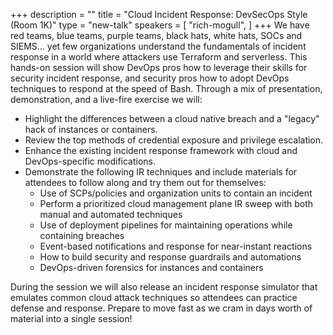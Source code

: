 +++
description = ""
title = "Cloud Incident Response: DevSecOps Style (Room 1K)"
type = "new-talk"
speakers = [
        "rich-mogull",
]
+++
We have red teams, blue teams, purple teams, black hats, white hats, SOCs and SIEMS... yet few organizations understand the fundamentals of incident response in a world where attackers use Terraform and serverless. This hands-on session will show DevOps pros how to leverage their skills for security incident response, and security pros how to adopt DevOps techniques to respond at the speed of Bash. Through a mix of presentation, demonstration, and a live-fire exercise we will:

* Highlight the differences between a cloud native breach and a "legacy" hack of instances or containers.
* Review the top methods of credential exposure and privilege escalation.
* Enhance the existing incident response framework with cloud and DevOps-specific modifications.
* Demonstrate the following IR techniques and include materials for attendees to follow along and try them out for themselves:
     * Use of SCPs/policies and organization units to contain an incident
     * Perform a prioritized cloud management plane IR sweep with both manual and automated techniques
     * Use of deployment pipelines for maintaining operations while containing breaches
     * Event-based notifications and response for near-instant reactions
     * How to build security and response guardrails and automations
     * DevOps-driven forensics for instances and containers

During the session we will also release an incident response simulator that emulates common cloud attack techniques so attendees can practice defense and response. Prepare to move fast as we cram in days worth of material into a single session!